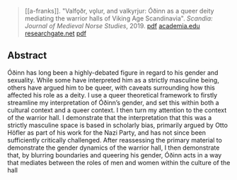 > [[a-franks]]. "Valfǫðr, vǫlur, and valkyrjur: Óðinn as a queer deity mediating the warrior halls of Viking Age Scandinavia". *Scandia: Journal of Medieval Norse Studies*, 2019. [pdf](https://periodicos.ufpb.br/index.php/scandia/article/view/47861) [academia.edu](https://www.academia.edu/40413584/VALF%C7%AA%C3%90R-V%C7%AALUR-AND-VALKYRJUR-%C3%93%C3%90INN-AS-A-QUEER-DEITY-MEDIATING-THE-WARRIOR-HALLS-OF-VIKING-AGE-SCANDINAVIA) [researchgate.net](https://www.researchgate.net/publication/342533778-VALFODR-VOLUR-AND-VALKYRJUR-ODINN-AS-A-QUEER-DEITY-MEDIATING-THE-WARRIOR-HALLS-OF-VIKING-AGE-SCANDINAVIA) [pdf](a-franks2019.pdf)

## Abstract
Óðinn has long been a highly-debated figure in regard to his gender and sexuality. While some have interpreted him as a strictly masculine being, others have argued him to be queer, with caveats surrounding how this affected his role as a deity. I use a queer theoretical framework to firstly streamline my interpretation of Óðinn’s gender, and set this within both a cultural context and a queer context. I then turn my attention to the context of the warrior hall. I demonstrate that the interpretation that this was a strictly masculine space is based in scholarly bias, primarily argued by Otto Höfler as part of his work for the Nazi Party, and has not since been sufficiently critically challenged. After reassessing the primary material to demonstrate the gender dynamics of the warrior hall, I then demonstrate that, by blurring boundaries and queering his gender, Óðinn acts in a way that mediates between the roles of men and women within the culture of the hall